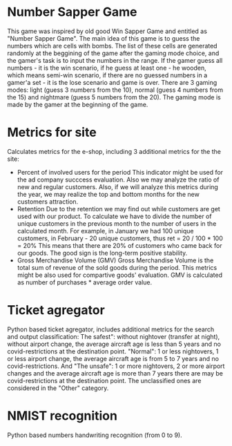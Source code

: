 # Number Sapper Game
This game was inspired by old good Win Sapper Game and entitled as "Number Sapper Game". The main idea of this game is to guess the numbers which are cells with bombs. The list of these cells are generated randomly at the beggining of the game after the gaming mode choice, and the gamer's task is to input the numbers in the range. If the gamer guess all numbers - it is the win scenario, if he guess at least one - he wooden, which means semi-win scenario, if there are no guessed numbers in a gamer'a set - it is the lose scenario and game is over. There are 3 gaming modes: light (guess 3 numbers from the 10), normal (guess 4 numbers from the 15) and nightmare (guess 5 numbers from the 20). The gaming mode is made by the gamer at the beginning of the game.
# Metrics for site
Calculates metrics for the e-shop, including 3 additional metrics for the the site:
- Percent of involved users for the period This indicator might be used for the ad company succcess evaluation. Also we may analyze the ratio of new and regular customers. Also, if we will analyze this metrics during the year, we may realize the top and bottom months for the new customers attraction.
- Retention Due to the retention we may find out while customers are get used with our product. To calculate we have to divide the number of unique customers in the previous month to the number of users in the calculated month. For example, in January we had 100 unique customers, in February - 20 unique customers, thus ret = 20 / 100 * 100 = 20% This means that there are 20% of customers who came back for our goods. The good sign is the long-term positive stability.
- Gross Merchandise Volume (GMV) Gross Merchandise Volume is the total sum of revenue of the sold goods during the period. This metrics might be also used for compartive goods' evaluation. GMV is calculated as number of purchases * average order value.
# Ticket agregator
Python based ticket agregator, includes additional metrics for the search and output classification: The safest": without nightover (transfer at night), without airport change, the average aircraft age is less than 5 years and no covid-restrictions at the destination point. "Normal": 1 or less nightovers, 1 or less airport change, the average aircraft age is from 5 to 7 years and no covid-restrictions. And "The unsafe": 1 or more nightovers, 2 or more airport changes and the average aircraft age is more than 7 years there are may be covid-restrictions at the destination point. The unclassified ones are considered in the "Other" category.
# NMIST recognition
Python based numbers handwriting recognition (from 0 to 9).
